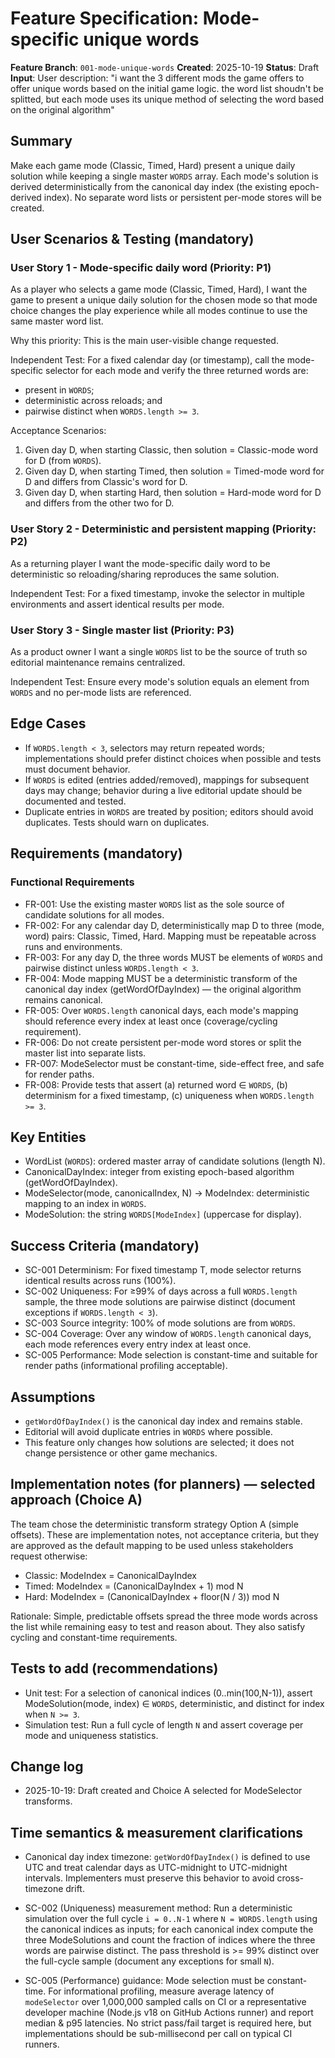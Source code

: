 # Feature Specification: Mode-specific unique words

**Feature Branch**: `001-mode-unique-words`
**Created**: 2025-10-19
**Status**: Draft
**Input**: User description: "i want the 3 different mods the game offers to offer unique words based on the initial game logic. the word list shoudn't be splitted, but each mode uses its unique method of selecting the word based on the original algorithm"

## Summary

Make each game mode (Classic, Timed, Hard) present a unique daily solution while keeping a single master `WORDS` array. Each mode's solution is derived deterministically from the canonical day index (the existing epoch-derived index). No separate word lists or persistent per-mode stores will be created.

## User Scenarios & Testing (mandatory)

### User Story 1 - Mode-specific daily word (Priority: P1)

As a player who selects a game mode (Classic, Timed, Hard), I want the game to present a unique daily solution for the chosen mode so that mode choice changes the play experience while all modes continue to use the same master word list.

Why this priority: This is the main user-visible change requested.

Independent Test: For a fixed calendar day (or timestamp), call the mode-specific selector for each mode and verify the three returned words are:
- present in `WORDS`;
- deterministic across reloads; and
- pairwise distinct when `WORDS.length >= 3`.

Acceptance Scenarios:
1. Given day D, when starting Classic, then solution = Classic-mode word for D (from `WORDS`).
2. Given day D, when starting Timed, then solution = Timed-mode word for D and differs from Classic's word for D.
3. Given day D, when starting Hard, then solution = Hard-mode word for D and differs from the other two for D.

### User Story 2 - Deterministic and persistent mapping (Priority: P2)

As a returning player I want the mode-specific daily word to be deterministic so reloading/sharing reproduces the same solution.

Independent Test: For a fixed timestamp, invoke the selector in multiple environments and assert identical results per mode.

### User Story 3 - Single master list (Priority: P3)

As a product owner I want a single `WORDS` list to be the source of truth so editorial maintenance remains centralized.

Independent Test: Ensure every mode's solution equals an element from `WORDS` and no per-mode lists are referenced.

## Edge Cases

- If `WORDS.length < 3`, selectors may return repeated words; implementations should prefer distinct choices when possible and tests must document behavior.
- If `WORDS` is edited (entries added/removed), mappings for subsequent days may change; behavior during a live editorial update should be documented and tested.
- Duplicate entries in `WORDS` are treated by position; editors should avoid duplicates. Tests should warn on duplicates.

## Requirements (mandatory)

### Functional Requirements

- FR-001: Use the existing master `WORDS` list as the sole source of candidate solutions for all modes.
- FR-002: For any calendar day D, deterministically map D to three (mode, word) pairs: Classic, Timed, Hard. Mapping must be repeatable across runs and environments.
- FR-003: For any day D, the three words MUST be elements of `WORDS` and pairwise distinct unless `WORDS.length < 3`.
- FR-004: Mode mapping MUST be a deterministic transform of the canonical day index (getWordOfDayIndex) — the original algorithm remains canonical.
- FR-005: Over `WORDS.length` canonical days, each mode's mapping should reference every index at least once (coverage/cycling requirement).
- FR-006: Do not create persistent per-mode word stores or split the master list into separate lists.
- FR-007: ModeSelector must be constant-time, side-effect free, and safe for render paths.
- FR-008: Provide tests that assert (a) returned word ∈ `WORDS`, (b) determinism for a fixed timestamp, (c) uniqueness when `WORDS.length >= 3`.

## Key Entities

- WordList (`WORDS`): ordered master array of candidate solutions (length N).
- CanonicalDayIndex: integer from existing epoch-based algorithm (getWordOfDayIndex).
- ModeSelector(mode, canonicalIndex, N) -> ModeIndex: deterministic mapping to an index in `WORDS`.
- ModeSolution: the string `WORDS[ModeIndex]` (uppercase for display).

## Success Criteria (mandatory)

- SC-001 Determinism: For fixed timestamp T, mode selector returns identical results across runs (100%).
- SC-002 Uniqueness: For ≥99% of days across a full `WORDS.length` sample, the three mode solutions are pairwise distinct (document exceptions if `WORDS.length < 3`).
- SC-003 Source integrity: 100% of mode solutions are from `WORDS`.
- SC-004 Coverage: Over any window of `WORDS.length` canonical days, each mode references every entry index at least once.
- SC-005 Performance: Mode selection is constant-time and suitable for render paths (informational profiling acceptable).

## Assumptions

- `getWordOfDayIndex()` is the canonical day index and remains stable.
- Editorial will avoid duplicate entries in `WORDS` where possible.
- This feature only changes how solutions are selected; it does not change persistence or other game mechanics.

## Implementation notes (for planners) — selected approach (Choice A)

The team chose the deterministic transform strategy Option A (simple offsets). These are implementation notes, not acceptance criteria, but they are approved as the default mapping to be used unless stakeholders request otherwise:

- Classic: ModeIndex = CanonicalDayIndex
- Timed: ModeIndex = (CanonicalDayIndex + 1) mod N
- Hard: ModeIndex = (CanonicalDayIndex + floor(N / 3)) mod N

Rationale: Simple, predictable offsets spread the three mode words across the list while remaining easy to test and reason about. They also satisfy cycling and constant-time requirements.

## Tests to add (recommendations)

- Unit test: For a selection of canonical indices (0..min(100,N-1)), assert ModeSolution(mode, index) ∈ `WORDS`, deterministic, and distinct for index when `N >= 3`.
- Simulation test: Run a full cycle of length `N` and assert coverage per mode and uniqueness statistics.

## Change log

- 2025-10-19: Draft created and Choice A selected for ModeSelector transforms.

## Time semantics & measurement clarifications

- Canonical day index timezone: `getWordOfDayIndex()` is defined to use UTC and treat calendar days as UTC-midnight to UTC-midnight intervals. Implementers must preserve this behavior to avoid cross-timezone drift.

- SC-002 (Uniqueness) measurement method: Run a deterministic simulation over the full cycle `i = 0..N-1` where `N = WORDS.length` using the canonical indices as inputs; for each canonical index compute the three ModeSolutions and count the fraction of indices where the three words are pairwise distinct. The pass threshold is >= 99% distinct over the full-cycle sample (document any exceptions for small `N`).

- SC-005 (Performance) guidance: Mode selection must be constant-time. For informational profiling, measure average latency of `modeSelector` over 1,000,000 sampled calls on CI or a representative developer machine (Node.js v18 on GitHub Actions runner) and report median & p95 latencies. No strict pass/fail target is required here, but implementations should be sub-millisecond per call on typical CI runners.

